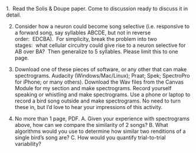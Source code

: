 1.  Read the Solis & Doupe paper. Come to discussion ready to discuss it in detail.

2. Consider how a neuron could become song selective (i.e. responsive to a forward song, say syllables ABCDE, but not in reverse order:  EDCBA).  For simplicity, break the problem into two stages:  what cellular circuitry could give rise to a neuron selective for AB over BA?  Then generalize to 5 syllables. Please limit this to one page.

3. Download one of these pieces of software, or any other that can make spectrograms. Audacity (Windows/Mac/Linux); Praat; Spek; SpectroPro for iPhone; or many others). Download the Wav files from the Canvas Module for my section and make spectrograms. Record yourself speaking or whistling and make spectrograms. Use a phone or laptop to record a bird song outside and make spectrograms. No need to turn these in, but I’d love to hear your impressions of this activity.

4. No more than 1 page, PDF. A. Given your experience with spectrograms above, how can we compare the similarity of 2 songs? B. What algorithms would you use to determine how similar two renditions of a single bird’s song are? C. How would you quantify trial-to-trial variability?